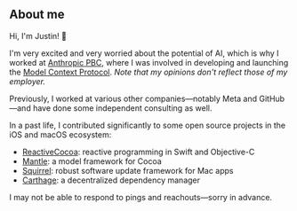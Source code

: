 ## About me

Hi, I'm Justin! 👋

I'm very excited and very worried about the potential of AI, which is why I worked at [Anthropic PBC](https://anthropic.com), where I was involved in developing and launching the [Model Context Protocol](https://modelcontextprotocol.io). _Note that my opinions don't reflect those of my employer._

Previously, I worked at various other companies—notably Meta and GitHub—and have done some independent consulting as well.

In a past life, I contributed significantly to some open source projects in the iOS and macOS ecosystem:
* [ReactiveCocoa](https://reactivecocoa.io/): reactive programming in Swift and Objective-C
* [Mantle](https://github.com/Mantle/Mantle): a model framework for Cocoa
* [Squirrel](https://github.com/Squirrel/Squirrel.Mac): robust software update framework for Mac apps
* [Carthage](https://github.com/Carthage/Carthage): a decentralized dependency manager

I may not be able to respond to pings and reachouts—sorry in advance.
